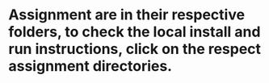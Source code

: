 # Assignment are in their respective folders, to check the local install and run instructions, click on the respect assignment directories.
